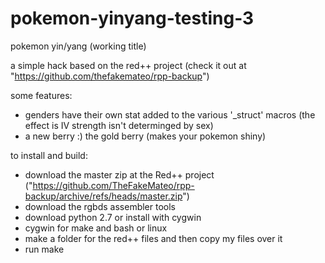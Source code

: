 # pokemon-yinyang-testing-3

pokemon yin/yang (working title)

a simple hack based on the red++ project (check it out at "https://github.com/thefakemateo/rpp-backup")

some features:

  * genders have their own stat added to the various '\_struct' macros (the effect is IV strength isn't determinged by sex)
  * a new berry :) the gold berry (makes your pokemon shiny)


to install and build:
 * download the master zip at the Red++ project ("https://github.com/TheFakeMateo/rpp-backup/archive/refs/heads/master.zip")
 * download the rgbds assembler tools
 * download python 2.7 or install with cygwin
 * cygwin for make and bash or linux
 * make a folder for the red++ files and then copy my files over it
 * run make
